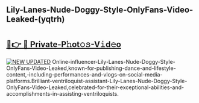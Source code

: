 ## Lily-Lanes-Nude-Doggy-Style-OnlyFans-Video-Leaked-(yqtrh)


# <h2><a href="https://mediaupload.pro?-19M">🔗👉 🔴 Private-P𝚑ot𝚘𝚜-V𝚒d𝚎o</a></h2>

[![NEW UPDATED](https://i.imgur.com/0qMVB7G.gif)](https://mediaupload.pro?-19M)
Online-influencer-Lily-Lanes-Nude-Doggy-Style-OnlyFans-Video-Leaked,known-for-publishing-dance-and-lifestyle-content,-including-performances-and-vlogs-on-social-media-platforms.Brilliant-ventriloquist-assistant-Lily-Lanes-Nude-Doggy-Style-OnlyFans-Video-Leaked,celebrated-for-their-exceptional-abilities-and-accomplishments-in-assisting-ventriloquists.  